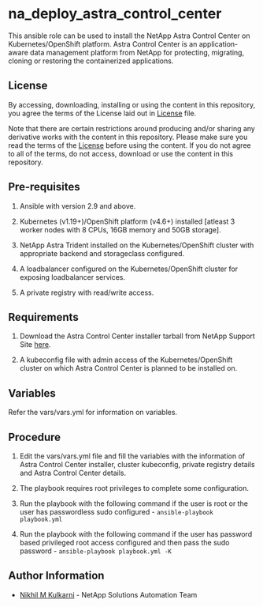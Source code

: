 na_deploy_astra_control_center
=========

This ansible role can be used to install the NetApp Astra Control Center on Kubernetes/OpenShift platform. Astra Control Center is an application-aware data management platform from NetApp for protecting, migrating, cloning or restoring the containerized applications.

License
------

By accessing, downloading, installing or using the content in this repository, you agree the terms of the License laid out in [License](license.txt) file.

Note that there are certain restrictions around producing and/or sharing any derivative works with the content in this repository. Please make sure you read the terms of the [License](license.txt) before using the content. If you do not agree to all of the terms, do not access, download or use the content in this repository.

Pre-requisites
------------

1. Ansible with version 2.9 and above.

2. Kubernetes (v1.19+)/OpenShift platform (v4.6+) installed [atleast 3 worker nodes with 8 CPUs, 16GB memory and 50GB storage].

3. NetApp Astra Trident installed on the Kubernetes/OpenShift cluster with appropriate backend and storageclass configured.

4. A loadbalancer configured on the Kubernetes/OpenShift cluster for exposing loadbalancer services.

5. A private registry with read/write access.

Requirements
-----------

1. Download the Astra Control Center installer tarball from NetApp Support Site [here](https://mysupport.netapp.com/site/products/all/details/astra-control-center/downloads-tab).

2. A kubeconfig file with admin access of the Kubernetes/OpenShift cluster on which Astra Control Center is planned to be installed on.


Variables
---------

Refer the vars/vars.yml for information on variables.


Procedure
--------

1. Edit the vars/vars.yml file and fill the variables with the information of Astra Control Center installer, cluster kubeconfig, private registry details and Astra Control Center details.

2. The playbook requires root privileges to complete some configuration.

3. Run the playbook with the following command if the user is root or the user has passwordless sudo configured - `ansible-playbook playbook.yml`

4. Run the playbook with the following command if the user has password based privileged root access configured and then pass the sudo password - `ansible-playbook playbook.yml -K`


Author Information
------------------

- [Nikhil M Kulkarni](mailto:nikhil.kulkarni@netapp.com) - NetApp Solutions Automation Team


